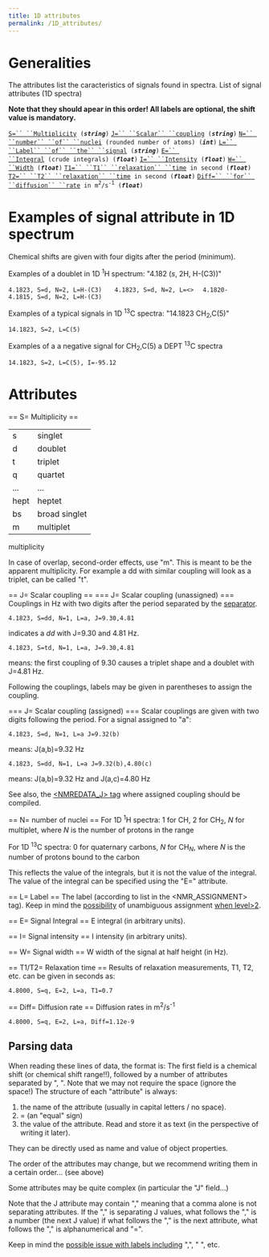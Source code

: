 ```yaml
---
title: 1D attributes
permalink: /1D_attributes/
---
```


Generalities
============

The attributes list the caracteristics of signals found in spectra. List
of signal attributes (1D spectra)

**Note that they should apear in this order! All labels are optional,
the shift value is mandatory.**

[`S=`` ``Multiplicity`](/#S=_Multiplicity "wikilink")` (`***`string`***`)`
[`J=`` ``Scalar`` ``coupling`](/#J=_Scalar_coupling "wikilink")` (`***`string`***`)`
[`N=`` ``number`` ``of`` ``nuclei`](/#N=_number_of_nuclei "wikilink")` (rounded number of atoms) (`***`int`***`)`
[`L=`` ``Label`` ``of`` ``the`` ``signal`](/#L=_Label "wikilink")` (`***`string`***`)`
[`E=`` ``Integral`](/#E=_Signal_Integral "wikilink")` (crude integrals) (`***`float`***`)`
[`I=`` ``Intensity`](/#I=_Signal_intensity "wikilink")` (`***`float`***`)`
[`W=`` ``Width`](/#W"=_Signal_width "wikilink")` (`***`float`***`)`
[`T1=`` ``T1`` ``relaxation`` ``time`](/#T1/T2=_Relaxation_time "wikilink")` in second (`***`float`***`)`
[`T2=`` ``T2`` ``relaxation`` ``time`](/#T1/T2=_Relaxation_time "wikilink")` in second (`***`float`***`)`
[`Diff=`` ``for`` ``diffusion`` ``rate`](/#Diff=_Diffusion_rate "wikilink")` in m`<sup>`2`</sup>`/s`<sup>`-1`</sup>` (`***`float`***`)`

Examples of signal attribute in 1D spectrum
===========================================

Chemical shifts are given with four digits after the period (minimum).

Examples of a doublet in 1D <sup>1</sup>H spectrum: "4.182 (*s*, 2H,
H-(C3))"

`4.1823, S=d, N=2, L=H-(C3)   `
`4.1823, S=d, N=2, L=<>  `
`4.1820-4.1815, S=d, N=2, L=H-(C3) `

Examples of a typical signals in 1D <sup>13</sup>C spectra: "14.1823
CH<sub>2</sub>,C(5)"

`14.1823, S=2, L=C(5) `

Examples of a a negative signal for CH<sub>2</sub>,C(5) a DEPT
<sup>13</sup>C spectra

`14.1823, S=2, L=C(5), I=-95.12`

Attributes
==========

== S= Multiplicity ==

|      |               |
|------|---------------|
| s    | singlet       |
| d    | doublet       |
| t    | triplet       |
| q    | quartet       |
| ...  | ...           |
| hept | heptet        |
| bs   | broad singlet |
| m    | multiplet     |

multiplicity

In case of overlap, second-order effects, use "m". This is meant to be
the apparent multiplicity. For example a dd with similar coupling will
look as a triplet, can be called "t".

== J= Scalar coupling == === J= Scalar coupling (unassigned) ===
Couplings in Hz with two digits after the period separated by the
[separator](/separator "wikilink").

`4.1823, S=dd, N=1, L=a, J=9.30,4.81`

indicates a *dd* with J=9.30 and 4.81 Hz.

`4.1823, S=td, N=1, L=a, J=9.30,4.81 `

means: the first coupling of 9.30 causes a triplet shape and a doublet
with J=4.81 Hz.

Following the couplings, labels may be given in parentheses to assign
the coupling.

=== J= Scalar coupling (assigned) === Scalar couplings are given with
two digits following the period. For a signal assigned to "a":

`4.1823, S=d, N=1, L=a J=9.32(b) `

means: J(a,b)=9.32 Hz

`4.1823, S=dd, N=1, L=a J=9.32(b),4.80(c) `

means: J(a,b)=9.32 Hz and J(a,c)=4.80 Hz

See also, the [<NMREDATA_J>
tag](/NMReDATA_tag_format#.3CNMREDATA_J.3E "wikilink") where assigned
coupling should be compiled.

== N= number of nuclei == For 1D <sup>1</sup>H spectra: 1 for CH, 2 for
CH<sub>2</sub>, *N* for multiplet, where *N* is the number of protons in
the range

For 1D <sup>13</sup>C spectra: 0 for quaternary carbons, *N* for
CH<sub>*N*</sub>, where *N* is the number of protons bound to the carbon

This reflects the value of the integrals, but it is not the value of the
integral. The value of the integral can be specified using the "E="
attribute.

== L= Label == The label (according to list in the <NMR_ASSIGNMENT>
tag). Keep in mind the
[possibility](/NMReDATA_tag_format#Ambiguous_assignment_of_signals_.28ONLY_WITH_LEVEL.3E0.29 "wikilink")
of unambiguous assignment [when
level\>2](/NMReDATA_tag_format#.3CNMREDATA_LEVEL.3E "wikilink").

== E= Signal Integral == E integral (in arbitrary units).

== I= Signal intensity == I intensity (in arbitrary units).

== W= Signal width == W width of the signal at half height (in Hz).

== T1/T2= Relaxation time == Results of relaxation measurements, T1, T2,
etc. can be given in seconds as:

`4.8000, S=q, E=2, L=a, T1=0.7`

== Diff= Diffusion rate == Diffusion rates in
m<sup>2</sup>/s<sup>-1</sup>

`4.8000, S=q, E=2, L=a, Diff=1.12e-9`

Parsing data
------------

When reading these lines of data, the format is: The first field is a
chemical shift (or chemical shift range!!), followed by a number of
attributes separated by ", ". Note that we may not require the space
(ignore the space!) The structure of each "attribute" is always:

1.  the name of the attribute (usually in capital letters / no space).
2.  = (an "equal" sign)
3.  the value of the attribute. Read and store it as text (in the
    perspective of writing it later).

They can be directly used as name and value of object properties.

The order of the attributes may change, but we recommend writing them in
a certain order... (see above)

Some attributes may be quite complex (in particular the "J" field...)

Note that the J attribute may contain "," meaning that a comma alone is
not separating attributes. If the "," is separating J values, what
follows the "," is a number (the next J value) if what follows the ","
is the next attribute, what follows the "," is alphanumerical and "=".

Keep in mind the [possible issue with labels
including](/NMReDATA_tag_format#Labels_including_comma_or_other_special_characters "wikilink")
",", " ", etc.